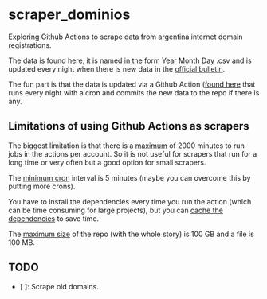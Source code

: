 # scraper_dominios

Exploring Github Actions to scrape data from argentina internet domain registrations.

The data is found [here](https://github.com/lbellomo/scraper_dominios/tree/master/data), it is named in the form Year Month Day .csv and is updated every night when there is new data in the [official bulletin](https://www.boletinoficial.gob.ar/seccion/cuarta).

The fun part is that the data is updated via a Github Action ([found here](https://github.com/lbellomo/scraper_dominios/blob/master/.github/workflows/main.yml) that runs every night with a cron and commits the new data to the repo if there is any.

## Limitations of using Github Actions as scrapers

The biggest limitation is that there is a [maximum](https://help.github.com/en/github/setting-up-and-managing-billing-and-payments-on-github/about-billing-for-github-actions#about-billing-for-github-actions) of 2000 minutes to run jobs in the actions per account. So it is not useful for scrapers that run for a long time or very often but a good option for small scrapers.

The [minimum cron](https://help.github.com/en/actions/configuring-and-managing-workflows/configuring-a-workflow#triggering-a-workflow-with-events) interval is 5 minutes (maybe you can overcome this by putting more crons).

You have to install the dependencies every time you run the action (which can be time consuming for large projects), but you can [cache the dependencies](https://help.github.com/en/actions/configuring-and-managing-workflows/caching-dependencies-to-speed-up-workflows) to save time.

The [maximum size](https://help.github.com/en/github/managing-large-files/what-is-my-disk-quota#file-and-repository-size-limitations) of the repo (with the whole story) is 100 GB and a file is 100 MB.

## TODO
- [ ]: Scrape old domains.

